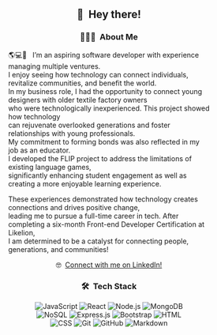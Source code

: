 <div align="center" style="width: 90%; max-width: 800px; margin: auto;">
  
## 👋 &nbsp;Hey there!

### 👩🏻‍💻 &nbsp;About Me

<div align="left" style="width: 90%; max-width: 800px; margin: auto;">
🌎💻👥 &nbsp; I’m an aspiring software developer with experience managing multiple ventures.<br/> 
I enjoy seeing how technology can connect individuals, revitalize communities, and benefit the world.<br/>
In my business role, I had the opportunity to connect young designers with older textile factory owners <br/>
who were technologically inexperienced. This project showed how technology <br/> 
can rejuvenate overlooked generations and foster relationships with young professionals. <br/>
My commitment to forming bonds was also reflected in my job as an educator. <br/>
I developed the FLIP project to address the limitations of existing language games, <br/>
significantly enhancing student engagement as well as creating a more enjoyable learning experience.<br/>

These experiences demonstrated how technology creates connections and drives positive change, <br/>
leading me to pursue a full-time career in tech. After completing a six-month Front-end Developer Certification at Likelion, <br/>
I am determined to be a catalyst for connecting people, generations, and communities!<br/>
</div>

🤓 &nbsp;[Connect with me on LinkedIn!](https://www.linkedin.com/in/rachelskim16/)

### 🛠 &nbsp;Tech Stack

<div>
  <img src="https://img.shields.io/badge/-JavaScript-05122A?style=flat&logo=javascript" alt="JavaScript" />
  <img src="https://img.shields.io/badge/-React-05122A?style=flat&logo=react" alt="React" />
  <img src="https://img.shields.io/badge/-Node.js-05122A?style=flat&logo=node.js" alt="Node.js" />
  <img src="https://img.shields.io/badge/-MongoDB-05122A?style=flat&logo=mongodb" alt="MongoDB" />
</div>
<div>
  <img src="https://img.shields.io/badge/-NoSQL-05122A?style=flat&logo=adobe-NoSQL" alt="NoSQL" />
  <img src="https://img.shields.io/badge/-Expressjs-05122A?style=flat&logo=adobe-Expressjs" alt="Express.js" />
  <img src="https://img.shields.io/badge/-Bootstrap-05122A?style=flat&logo=bootstrap&logoColor=563D7C" alt="Bootstrap" />
  <img src="https://img.shields.io/badge/-HTML-05122A?style=flat&logo=HTML5" alt="HTML" />
</div>
<div>
  <img src="https://img.shields.io/badge/-CSS-05122A?style=flat&logo=CSS3&logoColor=1572B6" alt="CSS" />
  <img src="https://img.shields.io/badge/-Git-05122A?style=flat&logo=git" alt="Git" />
  <img src="https://img.shields.io/badge/-GitHub-05122A?style=flat&logo=github" alt="GitHub" />
  <img src="https://img.shields.io/badge/-Markdown-05122A?style=flat&logo=markdown" alt="Markdown" />
</div>

</div>
